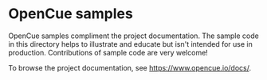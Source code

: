 # OpenCue samples

OpenCue samples compliment the project documentation. The sample code in this
directory helps to illustrate and educate but isn't intended for use in
production. Contributions of sample code are very welcome!

To browse the project documentation, see https://www.opencue.io/docs/.
